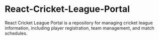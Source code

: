 # React-Cricket-League-Portal
React Cricket League Portal is a repository for managing cricket league information, including player registration, team management, and match schedules.
